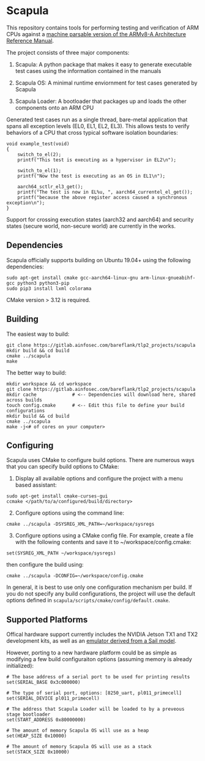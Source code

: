 # Scapula

This repository contains tools for performing testing and verification of ARM
CPUs against a
[machine parsable version of the ARMv8-A Architecture Reference Manual](https://developer.arm.com/architectures/cpu-architecture/a-profile/exploration-tools).

The project consists of three major components:

1. Scapula: A python package that makes it easy to generate executable test
cases using the information contained in the manuals

2. Scapula OS: A minimal runtime enviornment for test cases generated by Scapula

3. Scapula Loader: A bootloader that packages up and loads the other components onto an ARM CPU

Generated test cases run as a single thread, bare-metal application that
spans all exception levels (EL0, EL1, EL2, EL3). This allows tests to
verify behaviors of a CPU that cross typical software isolation boundaries:

```
void example_test(void)
{
    switch_to_el(2);
    printf("This test is executing as a hypervisor in EL2\n");

    switch_to_el(1);
    printf("Now the test is executing as an OS in EL1\n");

    aarch64_sctlr_el3_get();
    printf("The test is now in EL%u, ", aarch64_currentel_el_get()); 
    printf("because the above register access caused a synchronous exception\n");
}
```

Support for crossing execution states (aarch32 and aarch64) and security states 
(secure world, non-secure world) are currently in the works.

## Dependencies

Scapula officially supports building on Ubuntu 19.04+ using the following
dependencies:

```
sudo apt-get install cmake gcc-aarch64-linux-gnu arm-linux-gnueabihf-gcc python3 python3-pip
sudo pip3 install lxml colorama 
```

CMake version > 3.12 is required.

## Building

The easiest way to build:

```
git clone https://gitlab.ainfosec.com/bareflank/tlp2_projects/scapula
mkdir build && cd build
cmake ../scapula
make
```

The better way to build:

```
mkdir workspace && cd workspace
git clone https://gitlab.ainfosec.com/bareflank/tlp2_projects/scapula
mkdir cache             # <-- Dependencies will download here, shared across builds
touch config.cmake      # <-- Edit this file to define your build configurations
mkdir build && cd build
cmake ../scapula
make -j<# of cores on your computer>
```

## Configuring

Scapula uses CMake to configure build options. There are numerous ways that you
can specify build options to CMake:
  
1. Display all available options and configure the project with a menu based
assistant:

```
sudo apt-get install cmake-curses-gui
ccmake </path/to/a/configured/build/directory>
```

2. Configure options using the command line:

```
cmake ../scapula -DSYSREG_XML_PATH=~/workspace/sysregs
```

3. Configure options using a CMake config file. For example, create a file with
the following contents and save it to ~/workspace/config.cmake:

```
set(SYSREG_XML_PATH ~/workspace/sysregs)
```

then configure the build using:

```
cmake ../scapula -DCONFIG=~/workspace/config.cmake
```

In general, it is best to use only one configuration mechanism per build. If you
do not specify any build configurations, the project will use the default
options defined in ``` scapula/scripts/cmake/config/default.cmake ```.

## Supported Platforms

Offical hardware support currently includes the NVIDIA Jetson TX1 and TX2
development kits, as well as an
[emulator derived from a Sail model](https://github.com/rems-project/sail-arm/tree/master/arm-v8.5-a).

However, porting to a new hardware platform could be as simple as modifying a
few build configuraiton options (assuming memory is already initialized):

```
# The base address of a serial port to be used for printing results
set(SERIAL_BASE 0x3c000000)

# The type of serial port, options: [8250_uart, pl011_primecell]
set(SERIAL_DEVICE pl011_primecell)

# The address that Scapula Loader will be loaded to by a preveous stage bootloader
set(START_ADDRESS 0x80000000)

# The amount of memory Scapula OS will use as a heap
set(HEAP_SIZE 0x10000)

# The amount of memory Scapula OS will use as a stack
set(STACK_SIZE 0x10000)
```
